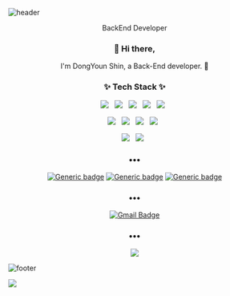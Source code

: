 ![header](https://capsule-render.vercel.app/api?type=wave&color=auto&height=300&section=header&text=Dongky%20Home&fontSize=90&animation=fadeIn&fontAlignY=38)
<p align='center'> BackEnd Developer </p>

<h3 align="center"> 👋 Hi there,</h3>
<p align="center">
I'm DongYoun Shin, a Back-End developer. 🌱 <br>
</p>

<h3 align="center">✨ Tech Stack ✨ </h3>

<p align="center">
  <img src="https://img.shields.io/badge/Kotlin-brightgreen.svg?&style=flat-square&logo=Kotlin&logoColor=white"/>&nbsp;&nbsp;
  <img src="https://img.shields.io/badge/Java-blue.svg?&style=flat-square&logo=Java&logoColor=white"/>&nbsp;&nbsp;
  <img src="https://img.shields.io/badge/SpringBoot-yellowgreen.svg?&style=flat-square&logo=spring&logoColor=white"/>&nbsp;&nbsp;
  <img src="https://img.shields.io/badge/GitLab-orange.svg?&style=flat-square&logo=GitLab&logoColor=white"/>&nbsp;&nbsp;
  <img src="https://img.shields.io/badge/Elasticsearch-blueviolet.svg?&style=flat-square&logo=Elasticsearch&logoColor=white"/>&nbsp;&nbsp;
</p>
<p align="center">
  <img src="https://img.shields.io/badge/jenkins-9cf.svg?&style=flat-square&logo=jenkins&logoColor=white"/>&nbsp;&nbsp;
  <img src="https://img.shields.io/badge/Oracle-red.svg?&style=flat-square&logo=oracle&logoColor=white"/>&nbsp;&nbsp;
  <img src="https://img.shields.io/badge/RabbitMQ-orange.svg?&style=flat-square&logo=RabbitMQ&logoColor=white"/>&nbsp;&nbsp;
  <img src="https://img.shields.io/badge/docker-blue.svg?&style=flat-square&logo=docker&logoColor=white"/>&nbsp;&nbsp;
</p>
<p align="center">
  <img src="https://img.shields.io/badge/Kafka-blue.svg?&style=flat-square&logo=apache-kafka&logoColor=white"/>&nbsp;&nbsp;
  <img src="https://img.shields.io/badge/Logstash-yellowgreen.svg?&style=flat-square&logo=logstash&logoColor=white"/>&nbsp;&nbsp;
</p>

<h3 align="center">•••</h3>

<div align="center">

[![Generic badge](https://img.shields.io/badge/ToyProject_Kotto-orange.svg?&style=flat-square&logo=github&logoColor=white&link=https://github.com/shindongyoun/Kotto)](https://github.com/shindongyoun/Kotto)
[![Generic badge](https://img.shields.io/badge/ToyProject_Juso_batch-green.svg?&style=flat-square&logo=github&logoColor=white&link=https://github.com/shindongyoun/AddressKotlinBatch)](https://github.com/shindongyoun/AddressKotlinBatch)
[![Generic badge](https://img.shields.io/badge/KotlinStudy-blue.svg?&style=flat-square&logo=github&logoColor=white&link=https://github.com/shindongyoun/koding_study)](https://github.com/shindongyoun/koding_study)
</div>

<h3 align="center">•••</h3>

<div align="center">

[![Gmail Badge](https://img.shields.io/badge/-Gmail-d14836?style=flat-square&logo=Gmail&logoColor=white&link=mailto:dyshin1027@gmail.com)](mailto:dyshin1027@gmail.com)

</div>

<h3 align="center">•••</h3>

<p align="center">
  <a target="_blank" href="https://hits.seeyoufarm.com"><img src="https://hits.seeyoufarm.com/api/count/incr/badge.svg?url=https%3A%2F%2Fgithub.com%2Fshindongyoun%2Fhit-counter&count_bg=%2379C83D&title_bg=%23555555&icon=&icon_color=%23E7E7E7&title=hits&edge_flat=fals"/></a>
</p>

![footer](https://capsule-render.vercel.app/api?type=wave&color=auto&height=200&section=footer&text=%20&fontSize=90)


[![](https://raw.githubusercontent.com/shindongyoun/shindongyoun/main/profile-summary-card-output/solarized/1-repos-per-language.svg)](https://github.com/vn7n24fzkq/github-profile-summary-cards)
